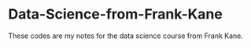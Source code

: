 # Data-Science-from-Frank-Kane
These codes are my notes for the data science course from Frank Kane.
